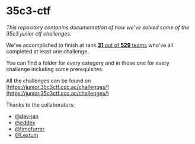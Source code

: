# 35c3-ctf

*This repository contanins documentation of how we've solved some of the 35c3 junior ctf challenges.*

We've accomplished to finish at rank [**31** out of **529** teams](https://github.com/randombenj/35c3-ctf/blob/master/scoreboard.png) who've all completed at least one challenge.

You can find a folder for every category and in those one for every challenge including some prerequisites.

All the challenges can be found on [https://junior.35c3ctf.ccc.ac/challenges/](https://junior.35c3ctf.ccc.ac/challenges/)

Thanks to the collaborators:

 - [@dev-jan](https://github.com/dev-jan)
 - [@eddex](https://github.com/eddex)
 - [@timofurrer](https://github.com/timofurrer)
 - [@Lextum](https://github.com/Lextum)
